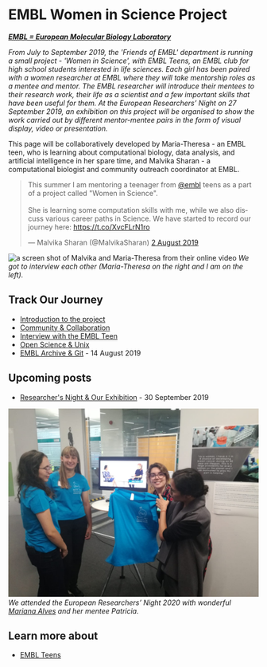 # EMBL Women in Science Project

***[EMBL = European Molecular Biology Laboratory](https://embl.de)***

*From July to September 2019, the 'Friends of EMBL' department is running a small project - 'Women in Science', with EMBL Teens, an EMBL club for high school students interested in life sciences. Each girl has been paired with a women researcher at EMBL where they will take mentorship roles as a mentee and mentor. The EMBL researcher will introduce their mentees to their research work, their life as a scientist and a few important skills that have been useful for them. At the European Researchers’ Night on 27 September 2019, an exhibition on this project will be organised to show the work carried out by different mentor-mentee pairs in the form of visual display, video or presentation.*

This page will be collaboratively developed by Maria-Theresa - an EMBL teen, who is learning about computational biology, data analysis, and artificial intelligence in her spare time, and Malvika Sharan - a computational biologist and community outreach coordinator at EMBL.

<blockquote class="twitter-tweet" data-lang="en-gb"><p lang="en" dir="ltr">This summer I am mentoring a teenager from <a href="https://twitter.com/embl?ref_src=twsrc%5Etfw">@embl</a> teens as a part of a project called &quot;Women in Science&quot;.<br><br>She is learning some computation skills with me, while we also discuss various career paths in Science. We have started to record our journey here: <a href="https://t.co/XvcFLrN1ro">https://t.co/XvcFLrN1ro</a></p>&mdash; Malvika Sharan (@MalvikaSharan) <a href="https://twitter.com/MalvikaSharan/status/1157256118432927746?ref_src=twsrc%5Etfw">2 August 2019</a></blockquote>
<script async src="https://platform.twitter.com/widgets.js" charset="utf-8"></script>

![a screen shot of Malvika and Maria-Theresa from their online video](images/video-shot.png)
*We got to interview each other (Maria-Theresa on the right and I am on the left).*

## Track Our Journey

- [Introduction to the project](./posts/2019-07-17-introduction.md)
- [Community & Collaboration](./posts/2019-07-30-community_collaboration.md)
- [Interview with the EMBL Teen](./posts/2019-07-31-matheli-interview.md)
- [Open Science & Unix](./posts/2019-08-02-open_science.md)
- [EMBL Archive & Git](./posts/2019-08-13-research_archive.md) - 14 August 2019

## Upcoming posts

- [Researcher's Night & Our Exhibition](./posts/2019-09-27-researcher_night.md) - 30 September 2019

![4 people in picture from Researcher's Night at EMBL.](images/researcher-night.JPG)
*We attended the European Researchers’ Night 2020 with wonderful [Mariana Alves](https://twitter.com/Mariana_RPAlves) and her mentee Patricia.*

## Learn more about

- [EMBL Teens](https://www.embl.de/leben/friends/en#embl-teens)
